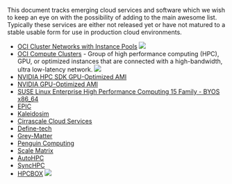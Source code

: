 This document tracks emerging cloud services and software which we wish to keep an eye on with the possibility of adding to the main awesome list. Typically these services are either not released yet or have not matured to a stable usable form for use in production cloud environments.

- [OCI Cluster Networks with Instance Pools](https://docs.oracle.com/en-us/iaas/Content/Compute/Tasks/managingclusternetworks.htm) <a href="#"> <img src="https://img.shields.io/badge/OCI-F80000?style=flat&logo=oracle&logoColor=black"> </a>
- [OCI Compute Clusters](https://docs.oracle.com/en-us/iaas/Content/Compute/Tasks/compute-clusters.htm) - Group of high performance computing (HPC), GPU, or optimized instances that are connected with a high-bandwidth, ultra low-latency network. <a href="#"> <img src="https://img.shields.io/badge/OCI-F80000?style=flat&logo=oracle&logoColor=black"> </a>
- [NVIDIA HPC SDK GPU-Optimized AMI](https://aws.amazon.com/marketplace/pp/prodview-rf7na2b2ttvdg?sr=0-3&ref_=beagle&applicationId=AWSMPContessa)
- [NVIDIA GPU-Optimized AMI](https://aws.amazon.com/marketplace/pp/prodview-7ikjtg3um26wq?sr=0-18&ref_=beagle&applicationId=AWSMPContessa)
- [SUSE Linux Enterprise High Performance Computing 15 Family - BYOS x86_64](https://aws.amazon.com/marketplace/pp/prodview-2cvp4ibmkuy7c?sr=0-6&ref_=beagle&applicationId=AWSMPContessa)
- [EPIC](https://epic.zenotech.com/)
- [Kaleidosim](https://kaleidosim.com)
- [Cirrascale Cloud Services](https://cirrascale.com/)
- [Define-tech](https://define-technology.com)
- [Grey-Matter](https://greymatter.com)
- [Penguin Computing](https://www.penguinsolutions.com/)
- [Scale Matrix](https://www.scalematrix.com)
- [AutoHPC](https://autohpc.net)
- [SyncHPC](https://www.syncious.com/synchpc.html)
- [HPCBOX](https://www.drizti.com/hpcbox.html) ![](https://azuremarketplace.microsoft.com/en-us/marketplace/apps?search=hpcbox&page=1)
